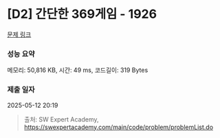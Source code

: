 # [D2] 간단한 369게임 - 1926 

[문제 링크](https://swexpertacademy.com/main/code/problem/problemDetail.do?contestProbId=AV5PTeo6AHUDFAUq) 

### 성능 요약

메모리: 50,816 KB, 시간: 49 ms, 코드길이: 319 Bytes

### 제출 일자

2025-05-12 20:19



> 출처: SW Expert Academy, https://swexpertacademy.com/main/code/problem/problemList.do